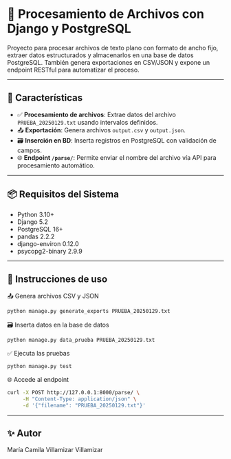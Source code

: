 # 🚀 Procesamiento de Archivos con Django y PostgreSQL

Proyecto para procesar archivos de texto plano con formato de ancho fijo, extraer datos estructurados y almacenarlos en una base de datos PostgreSQL. También genera exportaciones en CSV/JSON y expone un endpoint RESTful para automatizar el proceso.

---

## 📌 Características

- ✅ **Procesamiento de archivos**: Extrae datos del archivo `PRUEBA_20250129.txt` usando intervalos definidos.
- 📤 **Exportación**: Genera archivos `output.csv` y `output.json`.
- 🗃️ **Inserción en BD**: Inserta registros en PostgreSQL con validación de campos.
- 🌐 **Endpoint `/parse/`**: Permite enviar el nombre del archivo vía API para procesamiento automático.
  
---

## 📦 Requisitos del Sistema

- Python 3.10+
- Django 5.2
- PostgreSQL 16+
- pandas 2.2.2
- django-environ 0.12.0
- psycopg2-binary 2.9.9
  
---

## 📌 Instrucciones de uso

📤 Genera archivos CSV y JSON
```bash
python manage.py generate_exports PRUEBA_20250129.txt
```
🗃️ Inserta datos en la base de datos
```bash
python manage.py data_prueba PRUEBA_20250129.txt
```

✅ Ejecuta las pruebas
```bash
python manage.py test
```
🌐 Accede al endpoint
```bash
curl -X POST http://127.0.0.1:8000/parse/ \
     -H "Content-Type: application/json" \
     -d '{"filename": "PRUEBA_20250129.txt"}'
```
---
## ✨ Autor
María Camila Villamizar Villamizar
